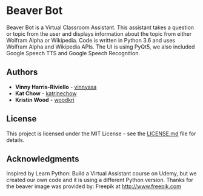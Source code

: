 # Beaver Bot
Beaver Bot is a Virtual Classroom Assistant. This assistant takes a question or topic from the user and displays information about the topic from either Wolfram Alpha or Wikipedia.
Code is written in Python 3.6 and uses Wolfram Alpha and Wikipedia APIs. The UI is using PyQt5, we also included Google Speech TTS and Google Speech Recognition.

## Authors

* **Vinny Harris-Riviello** - [vinnyasa](https://github.com/vinnyasa)
* **Kat Chow** - [katrinechow](https://github.com/katrinechow)
* **Kristin Wood** - [woodkri](https://github.com/woodkri)

## License

This project is licensed under the MIT License - see the [LICENSE.md](LICENSE.md) file for details.

## Acknowledgments

Inspired by Learn Python: Build a Virtual Assistant course on Udemy, but we created our own code and it is using a different Python version.
Thanks for the beaver image was provided by: Freepik at http://www.freepik.com


